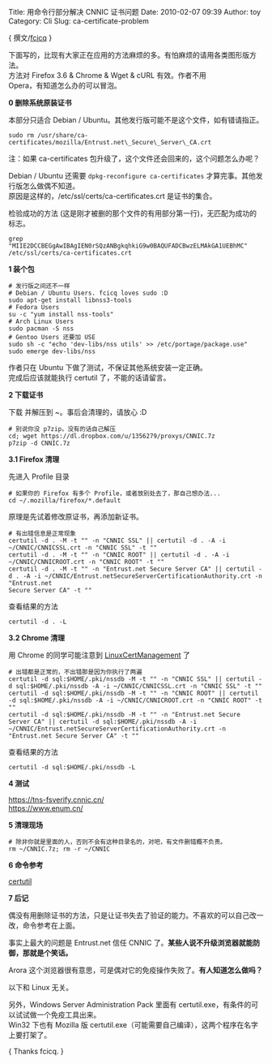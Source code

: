 Title: 用命令行部分解决 CNNIC 证书问题
Date: 2010-02-07 09:39
Author: toy
Category: Cli
Slug: ca-certificate-problem

{ 撰文/[fcicq](http://www.fcicq.net/wp/) }

下面写的，比现有大家正在应用的方法麻烦的多。有怕麻烦的请用各类图形版方法。  
方法对 Firefox 3.6 & Chrome & Wget & cURL 有效。作者不用  
Opera，有知道怎么办的可以冒泡。

**0 删除系统原装证书**

本部分只适合 Debian / Ubuntu。其他发行版可能不是这个文件，如有错请指正。

`sudo rm /usr/share/ca-certificates/mozilla/Entrust.net\_Secure\_Server\_CA.crt`

注：如果 ca-certificates
包升级了，这个文件还会回来的，这个问题怎么办呢？

Debian / Ubuntu 还需要 `dpkg-reconfigure ca-certificates`
才算完事。其他发行版怎么做偶不知道。  
原因是这样的，/etc/ssl/certs/ca-certificates.crt 是证书的集合。

检验成功的方法
(这是刚才被删的那个文件的有用部分第一行)，无匹配为成功的标志。

`grep "MIIE2DCCBEGgAwIBAgIEN0rSQzANBgkqhkiG9w0BAQUFADCBwzELMAkGA1UEBhMC" /etc/ssl/certs/ca-certificates.crt`

**1 装个包**

    # 发行版之间还不一样
    # Debian / Ubuntu Users. fcicq loves sudo :D
    sudo apt-get install libnss3-tools
    # Fedora Users
    su -c "yum install nss-tools"
    # Arch Linux Users
    sudo pacman -S nss
    # Gentoo Users 还要加 USE
    sudo sh -c "echo 'dev-libs/nss utils' >> /etc/portage/package.use"
    sudo emerge dev-libs/nss

作者只在 Ubuntu 下做了测试，不保证其他系统安装一定正确。  
完成后应该就能执行 certutil 了，不能的话请留言。

**2 下载证书**

下载 并解压到 ~。事后会清理的，请放心 :D

    # 别说你没 p7zip，没有的话自己解压
    cd; wget https://dl.dropbox.com/u/1356279/proxys/CNNIC.7z
    p7zip -d CNNIC.7z

**3.1 Firefox 清理**

先进入 Profile 目录

    # 如果你的 Firefox 有多个 Profile，或者放别处去了，那自己想办法...
    cd ~/.mozilla/firefox/*.default

原理是先试着修改原证书，再添加新证书。

    # 有出错信息是正常现象
    certutil -d . -M -t "" -n "CNNIC SSL" || certutil -d . -A -i ~/CNNIC/CNNICSSL.crt -n "CNNIC SSL" -t ""
    certutil -d . -M -t "" -n "CNNIC ROOT" || certutil -d . -A -i ~/CNNIC/CNNICROOT.crt -n "CNNIC ROOT" -t ""
    certutil -d . -M -t "" -n "Entrust.net Secure Server CA" || certutil -d . -A -i ~/CNNIC/Entrust.netSecureServerCertificationAuthority.crt -n "Entrust.net
    Secure Server CA" -t ""

查看结果的方法

`certutil -d . -L`

**3.2 Chrome 清理**

用 Chrome 的同学可能注意到
[LinuxCertManagement](http://code.google.com/p/chromium/wiki/LinuxCertManagement)
了

    # 出错都是正常的，不出错那是因为你执行了两遍
    certutil -d sql:$HOME/.pki/nssdb -M -t "" -n "CNNIC SSL" || certutil -d sql:$HOME/.pki/nssdb -A -i ~/CNNIC/CNNICSSL.crt -n "CNNIC SSL" -t ""
    certutil -d sql:$HOME/.pki/nssdb -M -t "" -n "CNNIC ROOT" || certutil -d sql:$HOME/.pki/nssdb -A -i ~/CNNIC/CNNICROOT.crt -n "CNNIC ROOT" -t ""
    certutil -d sql:$HOME/.pki/nssdb -M -t "" -n "Entrust.net Secure Server CA" || certutil -d sql:$HOME/.pki/nssdb -A -i
    ~/CNNIC/Entrust.netSecureServerCertificationAuthority.crt -n "Entrust.net Secure Server CA" -t ""

查看结果的方法

`certutil -d sql:$HOME/.pki/nssdb -L`

**4 测试**

https://tns-fsverify.cnnic.cn/  
https://www.enum.cn/

**5 清理现场**

    # 除非你就是里面的人，否则不会有这种目录名的，对吧，有文件删错概不负责。
    rm ~/CNNIC.7z; rm -r ~/CNNIC

**6 命令参考**

[certutil](http://www.mozilla.org/projects/security/pki/nss/tools/certutil.html)

**7 后记**

偶没有用删除证书的方法，只是让证书失去了验证的能力。不喜欢的可以自己改一改，命令参考在上面。

事实上最大的问题是 Entrust.net 信任 CNNIC
了。**某些人说不升级浏览器就能防御，那就是个笑话。**

Arora
这个浏览器很有意思，可是偶对它的免疫操作失败了。**有人知道怎么做吗？**

以下和 Linux 无关。

另外，Windows Server Administration Pack 里面有
certutil.exe，有条件的可以试试做一个免疫工具出来。  
Win32 下也有 Mozilla 版
certutil.exe（可能需要自己编译），这两个程序在名字上要打架了。

{ Thanks fcicq. }
